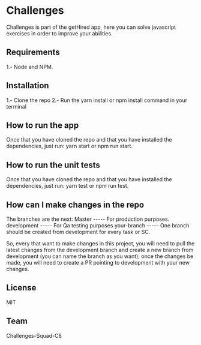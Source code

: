 # Challenges
Challenges is part of the getHired app, here you can solve javascript exercises in order to improve your abilities.

## Requirements
1.- Node and NPM.

## Installation
1.- Clone the repo
2.- Run the yarn install or npm install command in your terminal

## How to run the app
Once that you have cloned the repo and that you have installed the dependencies, just run:
yarn start or npm run start.

## How to run the unit tests
Once that you have cloned the repo and that you have installed the dependencies, just run:
yarn test or npm run test.

## How can I make changes in the repo

The branches are the next:
Master  ----- For production purposes.
development ----- For Qa testing purposes
your-branch ----- One branch should be created from development for every task or SC.

So, every that want to make changes in this project, you will need to pull the latest changes from the development branch and create a new branch from development (you can name the branch as you want); once the changes be made, you will need to create a PR pointing to development with your new changes.

## License
MIT

## Team
Challenges-Squad-C8
